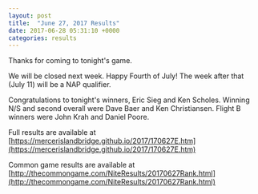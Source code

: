 ```yaml
---
layout: post
title:  "June 27, 2017 Results"
date: 2017-06-28 05:31:10 +0000
categories: results
---
```

Thanks for coming to tonight's game.

We will be closed next week. Happy Fourth of July! The week after that (July 11) will be a NAP qualifier.

Congratulations to tonight's winners, Eric Sieg and Ken Scholes. Winning N/S and second overall were Dave Baer and Ken Christiansen. Flight B winners were John Krah and Daniel Poore.

Full results are available at [https://mercerislandbridge.github.io/2017/170627E.htm](https://mercerislandbridge.github.io/2017/170627E.htm)

Common game results are available at [http://thecommongame.com/NiteResults/20170627Rank.html](http://thecommongame.com/NiteResults/20170627Rank.html)
